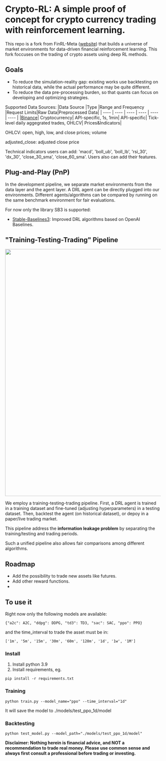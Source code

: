 # Crypto-RL: A simple proof of concept for crypto currency trading with reinforcement learning.


This repo is a fork from FinRL-Meta  ([website](https://finrl.readthedocs.io/en/latest/finrl_meta/background.html)) that builds a universe of market environments for data-driven financial reinforcement learning. This fork foccuses on the trading of crypto assets using deep RL methods.


## Goals

+ To reduce the simulation-reality gap: existing works use backtesting on historical data, while the actual performance may be quite different.
+ To reduce the data pre-processing burden, so that quants can focus on developing and optimizing strategies.


Supported Data Sources:
|Data Source |Type |Range and Frequency |Request Limits|Raw Data|Preprocessed Data|
|  ----  |  ----  |  ----  |  ----  |  ----  |  ----  |
|[Binance](https://binance-docs.github.io/apidocs/spot/en/#public-api-definitions)| Cryptocurrency| API-specific, 1s, 1min| API-specific| Tick-level daily aggegrated trades, OHLCV| Prices&Indicators|




OHLCV: open, high, low, and close prices; volume

adjusted_close: adjusted close price

Technical indicators users can add: 'macd', 'boll_ub', 'boll_lb', 'rsi_30', 'dx_30', 'close_30_sma', 'close_60_sma'. Users also can add their features.


## Plug-and-Play (PnP)
In the development pipeline, we separate market environments from the data layer and the agent layer. A DRL agent can be directly plugged into our environments. Different agents/algorithms can be compared by running on the same benchmark environment for fair evaluations.


For now only the library SB3 is supported:
+ [Stable-Baselines3](https://github.com/DLR-RM/stable-baselines3): Improved DRL algorithms based on OpenAI Baselines.




## "Training-Testing-Trading" Pipeline

<div align="center">
<img align="center" src=figs/timeline.png width="800">
</div>

We employ a training-testing-trading pipeline. First, a DRL agent is trained in a training dataset and fine-tuned (adjusting hyperparameters) in a testing dataset. Then, backtest the agent (on historical dataset), or depoy in a paper/live trading market.

This pipeline address the **information leakage problem** by separating the training/testing and trading periods.

Such a unified pipeline also allows fair comparisons among different algorithms.


## Roadmap

- Add the possibility to trade new assets like futures.
- Add other reward functions.
- 

## To use it
Right now only the following models are available: 
```
{"a2c": A2C, "ddpg": DDPG, "td3": TD3, "sac": SAC, "ppo": PPO}
``` 
and the time_interval to trade the asset must be in:
```
['1m', '5m', '15m', '30m', '60m', '120m', '1d', '1w', '1M']
```

### Install
1) Install python 3.9
2) Install requirements, eg.

```
pip install -r requirements.txt
```

### Training
```
python train.py --model_name="ppo" --time_interval="1d" 
```

It will save the model to ./models/test_ppo_1d/model


### Backtesting
```
python test_model.py --model_path="./models/test_ppo_1d/model" 
```

**Disclaimer: Nothing herein is financial advice, and NOT a recommendation to trade real money. Please use common sense and always first consult a professional before trading or investing.**
